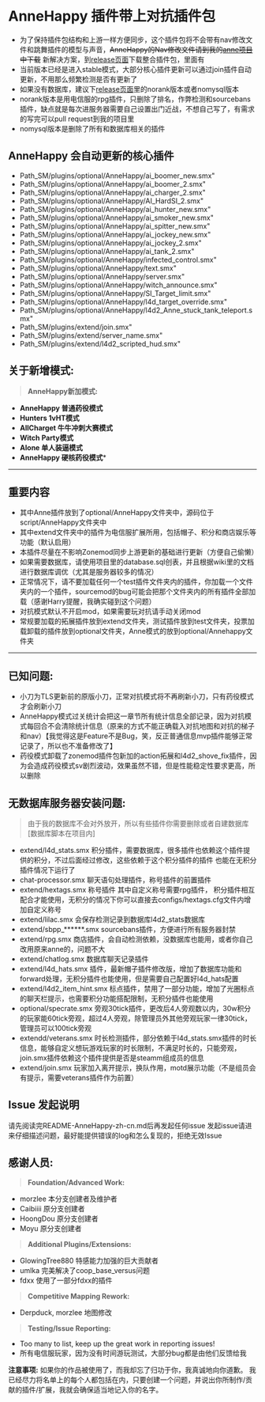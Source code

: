 # **AnneHappy 插件带上对抗插件包**
* 为了保持插件包结构和上游一样方便同步，这个插件包将不会带有nav修改文件和跳舞插件的模型与声音，~~AnneHappy的Nav修改文件请到我的[anne项目](https://github.com/fantasylidong/anne)中下载~~ 新解决方案，到[release页面](https://github.com/fantasylidong/CompetitiveWithAnne/releases)下载整合插件包，里面有
* 当前版本已经是进入stable模式，大部分核心插件更新可以通过join插件自动更新，不用那么频繁检测是否有更新了
* 如果没有数据库，建议下[release页面](https://github.com/fantasylidong/CompetitiveWithAnne/releases)里的norank版本或者nomysql版本
* norank版本是用电信服的rpg插件，只删除了排名，作弊检测和sourcebans插件，缺点就是每次进服务器需要自己设置出门近战，不想自己写了，有需求的写完可以pull request到我的项目里
* nomysql版本是删除了所有和数据库相关的插件


## **AnneHappy 会自动更新的核心插件**
- Path_SM/plugins/optional/AnneHappy/ai_boomer_new.smx"
- Path_SM/plugins/optional/AnneHappy/ai_boomer_2.smx"
- Path_SM/plugins/optional/AnneHappy/ai_charger_2.smx"
- Path_SM/plugins/optional/AnneHappy/AI_HardSI_2.smx"
- Path_SM/plugins/optional/AnneHappy/ai_hunter_new.smx"
- Path_SM/plugins/optional/AnneHappy/ai_smoker_new.smx"
- Path_SM/plugins/optional/AnneHappy/ai_spitter_new.smx"
- Path_SM/plugins/optional/AnneHappy/ai_jockey_new.smx"
- Path_SM/plugins/optional/AnneHappy/ai_jockey_2.smx"
- Path_SM/plugins/optional/AnneHappy/ai_tank_2.smx"
- Path_SM/plugins/optional/AnneHappy/infected_control.smx"
- Path_SM/plugins/optional/AnneHappy/text.smx"
- Path_SM/plugins/optional/AnneHappy/server.smx"
- Path_SM/plugins/optional/AnneHappy/witch_announce.smx"
- Path_SM/plugins/optional/AnneHappy/SI_Target_limit.smx"
- Path_SM/plugins/optional/AnneHappy/l4d_target_override.smx"
- Path_SM/plugins/optional/AnneHappy/l4d2_Anne_stuck_tank_teleport.smx"
- Path_SM/plugins/extend/join.smx"
- Path_SM/plugins/extend/server_name.smx"
- Path_SM/plugins/extend/l4d2_scripted_hud.smx"

## **关于新增模式:**

> **AnneHappy新加模式:**
* **AnneHappy 普通药役模式**
* **Hunters 1vHT模式**
* **AllCharget 牛牛冲刺大赛模式**
* **Witch Party模式** 
* **Alone 单人装逼模式**
* **AnneHappy 硬核药役模式***


---

## **重要内容**
* 其中Anne插件放到了optional/AnneHappy文件夹中，源码位于script/AnneHappy文件夹中
* 其中extend文件夹中的插件为电信服扩展所用，包括帽子、积分和商店娱乐等功能（默认启用）
* 本插件尽量在不影响Zonemod同步上游更新的基础进行更新（方便自己偷懒）
* 如果需要数据库，请使用项目里的database.sql创表，并且根据wiki里的文档进行数据库调优（尤其是服务器较多的情况）
* 正常情况下，请不要加载任何一个test插件文件夹内的插件，你加载一个文件夹内的一个插件，sourcemod的bug可能会把那个文件夹内的所有插件全部加载（感谢Harry提醒，我确实碰到这个问题）
* 对抗模式默认不开启mod，如果需要玩对抗请手动关闭mod
* 常规要加载的拓展插件放到extend文件夹，测试插件放到test文件夹，投票加载卸载的插件放到optional文件夹，Anne模式的放到optional/Annehappy文件夹
---

## **已知问题:**
* 小刀为TLS更新前的原版小刀，正常对抗模式将不再刷新小刀，只有药役模式才会刷新小刀
* AnneHappy模式过关统计会把这一章节所有统计信息全部记录，因为对抗模式每回合不会清除统计信息（原来的方式不能正确载入对抗地图和对抗的梯子和nav）【我觉得这是Feature不是Bug，笑，反正普通信息mvp插件能够正常记录了，所以也不准备修改了】
* 药役模式卸载了zonemod插件包新加的action拓展和l4d2_shove_fix插件，因为会造成药役模式sv剧烈波动，效果虽然不错，但是性能稳定性要求更高，所以删除

## **无数据库服务器安装问题:**
> 由于我的数据库不会对外放开，所以有些插件你需要删除或者自建数据库[数据库脚本在项目内]
- extend/l4d_stats.smx 积分插件，需要数据库，很多插件也依赖这个插件提供的积分，不过后面经过修改，这些依赖于这个积分插件的插件
也能在无积分插件情况下运行了
- chat-processor.smx 聊天语句处理插件，称号插件的前置插件
- extend/hextags.smx 称号插件 其中自定义称号需要rpg插件， 积分插件相互配合才能使用，无积分的情况下你可以直接去configs/hextags.cfg文件内增加自定义称号
- extend/lilac.smx 会保存检测记录到数据库l4d2_stats数据库
- extend/sbpp_******.smx sourcebans插件，方便进行所有服务器封禁
- extend/rpg.smx 商店插件，会自动检测依赖，没数据库也能用，或者你自己改用原来anne的，问题不大
- extend/chatlog.smx 数据库聊天记录插件
- extend/l4d_hats.smx 插件，最新帽子插件修改版，增加了数据库功能和forward处理，无积分插件也能使用，但是需要自己配置好l4d_hats配置
- extend/l4d2_item_hint.smx 标点插件，禁用了一部分功能，增加了光圈标点的聊天栏提示，也需要积分功能搭配限制，无积分插件也能使用
- optional/specrate.smx 旁观30tick插件，更改后4人旁观数以内，30w积分的玩家能60tick旁观，超过4人旁观，除管理员外其他旁观玩家一律30tick，管理员可以100tick旁观
- extendd/veterans.smx 时长检测插件，部分依赖于l4d_stats.smx插件的时长信息，能够自定义想玩游戏玩家的时长限制，不满足时长的，只能旁观，join.smx插件依赖这个插件提供是否是steamm组成员的信息
- extend/join.smx 玩家加入离开提示，换队作用，motd展示功能（不是组员会有提示，需要veterans插件作为前置）

## **Issue 发起说明**
请先阅读完README-AnneHappy-zh-cn.md后再发起任何issue
发起issue请进来仔细描述问题，最好能提供错误的log和怎么复现的，拒绝无效Issue
	
## **感谢人员:**

> **Foundation/Advanced Work:**
* morzlee 本分支创建者及维护者
* Caibiiii 原分支创建者
* HoongDou 原分支创建者
* Moyu 原分支创建者

> **Additional Plugins/Extensions:**
* GlowingTree880 特感能力加强的巨大贡献者
* umlka 完美解决了coop_base_versus问题
* fdxx 使用了一部分fdxx的插件

> **Competitive Mapping Rework:**
* Derpduck, morzlee 地图修改

> **Testing/Issue Reporting:**
* Too many to list, keep up the great work in reporting issues!
* 所有电信服玩家，因为没有时间游玩测试，大部分bug都是由他们反馈给我

**注意事项:** 如果你的作品被使用了，而我却忘了归功于你，我真诚地向你道歉。 
我已经尽力将名单上的每个人都包括在内，只要创建一个问题，并说出你所制作/贡献的插件/扩展，我就会确保适当地记入你的名字。
